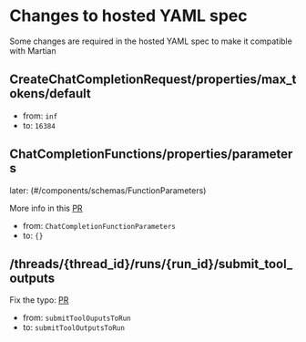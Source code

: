 # Changes to hosted YAML spec

Some changes are required in the hosted YAML spec to make it compatible with Martian

## CreateChatCompletionRequest/properties/max_tokens/default

* from: `inf`
* to: `16384`

## ChatCompletionFunctions/properties/parameters
later: (#/components/schemas/FunctionParameters)

More info in this   [PR](https://github.com/wkok/openai-clojure/pull/23#issuecomment-1595764611)

* from: `ChatCompletionFunctionParameters`
* to: `{}`

## /threads/{thread_id}/runs/{run_id}/submit_tool_outputs

Fix the typo:  [PR](https://github.com/openai/openai-openapi/pull/114)

* from: `submitToolOuputsToRun`
* to:   `submitToolOutputsToRun`
